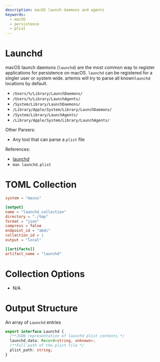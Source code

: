 ```yaml
---
description: macOS launch daemons and agents
keywords:
  - macOS
  - persistence
  - plist
---
```


# Launchd

macOS launch daemons (`launchd`) are the most common way to register
applications for persistence on macOS. `launchd` can be registered for a singler
user or system wide. artemis will try to parse all known`launchd` locations by
default.

- `/Users/%/Library/LaunchDaemons/`
- `/Users/%/Library/LaunchAgents/`
- `/System/Library/LaunchDaemons/`
- `/Library/Apple/System/Library/LaunchDaemons/`
- `/System/Library/LaunchAgents/`
- `/Library/Apple/System/Library/LaunchAgents/`

Other Parsers:

- Any tool that can parse a `plist` file

References:

- [launchd](https://www.launchd.info/)
- `man launchd.plist`

# TOML Collection

```toml
system = "macos"

[output]
name = "launchd_collection"
directory = "./tmp"
format = "json"
compress = false
endpoint_id = "abdc"
collection_id = 1
output = "local"

[[artifacts]]
artifact_name = "launchd"
```

# Collection Options

- N/A

# Output Structure

An array of `Launchd` entries

```typescript
export interface Launchd {
  /**JSON representation of launchd plist contents */
  launchd_data: Record<string, unknown>;
  /**Full path of the plist file */
  plist_path: string;
}
```
